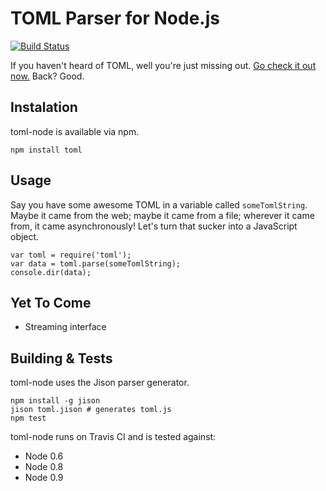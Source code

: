 TOML Parser for Node.js
=======================

[![Build Status](https://travis-ci.org/BinaryMuse/toml-node.png?branch=master)](https://travis-ci.org/BinaryMuse/toml-node)

If you haven't heard of TOML, well you're just missing out. [Go check it out now.](https://github.com/mojombo/toml) Back? Good.

Instalation
-----------

toml-node is available via npm.

    npm install toml

Usage
-----

Say you have some awesome TOML in a variable called `someTomlString`. Maybe it came from the web; maybe it came from a file; wherever it came from, it came asynchronously! Let's turn that sucker into a JavaScript object.

    var toml = require('toml');
    var data = toml.parse(someTomlString);
    console.dir(data);

Yet To Come
-----------

 * Streaming interface

Building & Tests
----------------

toml-node uses the Jison parser generator.

    npm install -g jison
    jison toml.jison # generates toml.js
    npm test

toml-node runs on Travis CI and is tested against:

 * Node 0.6
 * Node 0.8
 * Node 0.9
